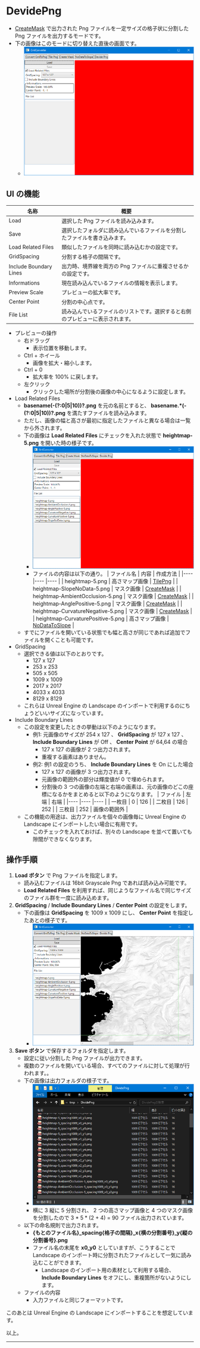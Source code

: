 # DevidePng

* [CreateMask](CreateMask.md) で出力された Png ファイルを一定サイズの格子状に分割した Png ファイルを出力するモードです。
* 下の画像はこのモードに切り替えた直後の画面です。
	* ![](images/DevidePng/DevidePng_00.png)

## UI の機能

| 名称									| 概要																										|
|----									|----																										|
| Load									| 選択した Png ファイルを読み込みます。																		|
| Save									| 選択したフォルダに読み込んでいるファイルを分割したファイルを書き込みます。								|
| Load Related Files					| 類似したファイルを同時に読み込むかの設定です。															|
| GridSpacing							| 分割する格子の間隔です。																					|
| Include Boundary Lines				| 出力時、境界線を両方の Png ファイルに重複させるかの設定です。												|
| Informations							| 現在読み込んでいるファイルの情報を表示します。															|
| Preview Scale							| プレビューの拡大率です。																					|
| Center Point							| 分割の中心点です。																						|
| File List								| 読み込んでいるファイルのリストです。選択すると右側のプレビューに表示されます。							|

* プレビューの操作
	* 右ドラッグ
		* 表示位置を移動します。
	* Ctrl + ホイール
		* 画像を拡大・縮小します。
	* Ctrl + 0
		* 拡大率を 100% に戻します。
	* 左クリック
		* クリックした場所が分割後の画像の中心になるように設定します。
* Load Related Files
	* __basename(-(?:0|5|10))?\.png__ を元の名前とすると、 __basename.*(-(?:0|5|10))?\.png__ を満たすファイルを読み込みます。
	* ただし、画像の幅と高さが最初に指定したファイルと異なる場合は一覧から外されます。
	* 下の画像は __Load Related Files__ にチェックを入れた状態で __heightmap-5.png__ を開いた時の様子です。
		* ![](images/DevidePng/DevidePng_01.png)
		* ファイルの内容は以下の通り。
			| ファイル名							| 内容				| 作成方法								|
			|---- 									|----				|----									|
			| heightmap-5.png						| 高さマップ画像	| [TilePng](TilePng.md)					|
			| heightmap-SlopeNoData-5.png			| マスク画像		| [CreateMask](CreateMask.md)			|
			| heightmap-AmbientOcclusion-5.png		| マスク画像		| [CreateMask](CreateMask.md)			|
			| heightmap-AnglePositive-5.png			| マスク画像		| [CreateMask](CreateMask.md)			|
			| heightmap-CurvatureNegative-5.png		| マスク画像		| [CreateMask](CreateMask.md)			|
			| heightmap-CurvaturePositive-5.png		| 高さマップ画像	| [NoDataToSlope](NoDataToSlope.md)		|
	* すでにファイルを開いている状態でも幅と高さが同じであれば追加でファイルを開くことも可能です。
* GridSpacing
	* 選択できる値は以下のとおりです。
		* 127 x 127
		* 253 x 253
		* 505 x 505
		* 1009 x 1009
		* 2017 x 2017
		* 4033 x 4033
		* 8129 x 8129
	* これらは Unreal Engine の Landscape のインポートで利用するのにちょうどいいサイズになっています。
* Include Boundary Lines
	* この設定を変更したときの挙動は以下のようになります。
		* 例1: 元画像のサイズが 254 x 127 、 __GridSpacing__ が 127 x 127 、 __Include Boundary Lines__ が Off 、 __Center Point__ が 64,64 の場合
			* 127 x 127 の画像が 2 つ出力されます。
			* 重複する画素はありません。
		* 例2: 例1 の設定のうち、 __Include Boundary Lines__ を On にした場合
			* 127 x 127 の画像が 3 つ出力されます。
			* 元画像の範囲外の部分は輝度値が 0 で埋められます。
			* 分割後の 3 つの画像の左端と右端の画素は、元の画像のどこの座標になるかをまとめると以下のようになります。
				| ファイル	| 左端	| 右端			|
				|----		|----	|----			|
				| 一枚目	| 0		| 126			|
				| 二枚目	| 126	| 252			|
				| 三枚目	| 252	| 画像の範囲外	|
	* この機能の用途は、出力ファイルを個々の画像毎に Unreal Engine の Landscape にインポートしたい場合に有用です。
		* このチェックを入れておけば、別々の Landscape を並べて置いても隙間ができなくなります。

## 操作手順

1. __Load ボタン__ で Png ファイルを指定します。
	* 読み込むファイルは 16bit Grayscale Png であれば読み込み可能です。
	* __Load Related Files__ を利用すれば、同じようなファイル名で同じサイズのファイル群を一度に読み込めます。
2. __GridSpacing__ / __Include Boundary Lines__ / __Center Point__ の設定をします。
	* 下の画像は __GridSpacing__ を 1009 x 1009 にし、 __Center Point__ を指定したあとの様子です。
		* ![](images/DevidePng/DevidePng_02.png)
3. __Save ボタン__ で保存するフォルダを指定します。
	* 設定に従い分割した Png ファイルが出力できます。
	* 複数のファイルを開いている場合、すべてのファイルに対して処理が行われます。。
	* 下の画像は出力フォルダの様子です。
		* ![](images/DevidePng/DevidePng_03.png)
		* 横に 3 縦に 5 分割され、 2 つの高さマップ画像と 4 つのマスク画像を分割したので 3 * 5 * (2 + 4) = 90 ファイル出力されています。
	* 以下の命名規則で出力されます。
		* **{もとのファイル名}_spacing{格子の間隔}_x{横の分割番号}_y{縦の分割番号}.png**
		* ファイル名の末尾を **x0_y0** としていますが、こうすることで Landscape のインポート時に分割されたファイルとして一気に読み込むことができます。
			* Landscape のインポート用の素材として利用する場合、 __Include Boundary Lines__ をオフにし、重複箇所がないようにします。
	* ファイルの内容
		* 入力ファイルと同じフォーマットです。

このあとは Unreal Engine の Landscape にインポートすることを想定しています。

以上。

----

